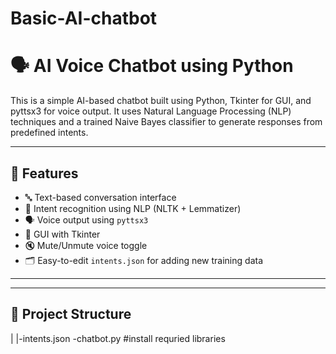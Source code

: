 # Basic-AI-chatbot
# 🗣️ AI Voice Chatbot using Python

This is a simple AI-based chatbot built using Python, Tkinter for GUI, and pyttsx3 for voice output. It uses Natural Language Processing (NLP) techniques and a trained Naive Bayes classifier to generate responses from predefined intents.

---

## 🚀 Features

- 🔤 Text-based conversation interface
- 🧠 Intent recognition using NLP (NLTK + Lemmatizer)
- 🗣️ Voice output using `pyttsx3`
- 💬 GUI with Tkinter
- 🔇 Mute/Unmute voice toggle
- 🗂️ Easy-to-edit `intents.json` for adding new training data

---


---

## 📂 Project Structure
|
|-intents.json
-chatbot.py
#install requried libraries


